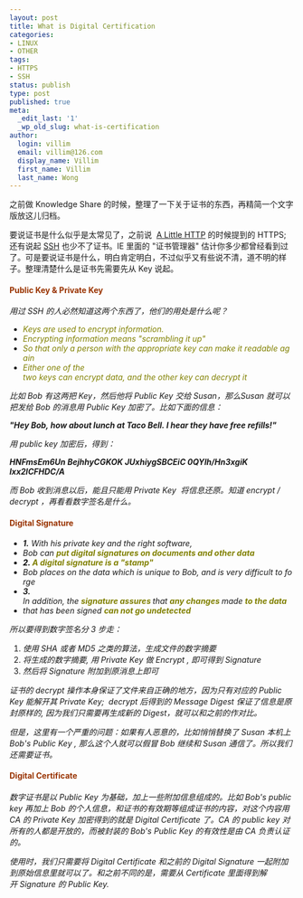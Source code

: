 ```yaml
---
layout: post
title: What is Digital Certification
categories:
- LINUX
- OTHER
tags:
- HTTPS
- SSH
status: publish
type: post
published: true
meta:
  _edit_last: '1'
  _wp_old_slug: what-is-certification
author:
  login: villim
  email: villim@126.com
  display_name: Villim
  first_name: Villim
  last_name: Wong
---
```

<p>之前做 Knowledge Share 的时候，整理了一下关于证书的东西，再精简一个文字版放这儿归档。</p>
<p>要说证书是什么似乎是太常见了，之前说  <a title="A Little HTTP" href="http://www.from0to1.net/a-little-http/" target="_blank">A Little HTTP</a> 的时候提到的 HTTPS; 还有说起 <a title="SSH Proxy" href="http://www.from0to1.net/ssh-proxy/" target="_blank">SSH</a> 也少不了证书。IE 里面的 "证书管理器" 估计你多少都曾经看到过了。可是要说证书是什么，明白肯定明白，不过似乎又有些说不清，道不明的样子。整理清楚什么是证书先需要先从 Key 说起。</p>
<h4><strong><span style="color: #993300;">Public Key &amp; Private Key</span></strong></h4>
<p><em>用过 SSH 的人必然知道这两个东西了，他们的用处是什么呢？</em></p>
<div>
<ul>
<li><em><span style="color: #808000;">Keys are used to encrypt information.</span></em></li>
<li><em><span style="color: #808000;">Encrypting information means "scrambling it up"</span></em></li>
<li><em><span style="color: #808000;">So that only a person with the appropriate key can make it readable again</span></em></li>
<li><em><span style="color: #808000;">Either one of the two keys can encrypt data, and the other key can decrypt it</span></em></li>
</ul>
<p><em>比如 Bob 有这两把 Key，然后他将 Public Key 交给 Susan，那么Susan 就可以把发给 Bob 的消息用 Public Key 加密了。比如下面的信息：</em></p>
<p><em><strong>"Hey Bob, how about lunch at Taco Bell. I hear they have free refills!"</strong></em></p>
<p><em>用 public key 加密后，得到：</em></p>
<p><em><strong>HNFmsEm6Un BejhhyCGKOK JUxhiygSBCEiC 0QYIh/Hn3xgiK lxx2lCFHDC/A</strong></em></p>
<p><em>而 Bob 收到消息以后，能且只能用 Private Key  将信息还原。知道 encrypt / decrypt ，再看看数字签名是什么。</em></p>
<h4><span style="color: #993300;"><strong>Digital Signature</strong></span></h4>
<div>
<ul>
<li><em><strong>1.</strong> With his private key and the right software,</em></li>
<li><em>Bob can <span style="color: #808000;"><strong>put</strong><strong> </strong><strong>digital</strong><strong> </strong><strong>signatures</strong><strong> </strong><strong>on</strong><strong> </strong><strong>documents</strong><strong> </strong><strong>and</strong><strong> </strong><strong>other</strong><strong> </strong><strong>data</strong></span></em></li>
<li><em><span style="color: #808000;"><strong><span style="color: #000000;">2.</span> A</strong><strong> </strong><strong>digital</strong><strong> </strong><strong>signature</strong><strong> </strong><strong>is</strong><strong> </strong><strong>a</strong><strong> </strong><strong>"stam</strong><strong>p"</strong></span><strong> </strong></em></li>
<li><em>Bob places on the data which is unique to Bob, and is very difficult to forge</em></li>
<li><em><strong>3.</strong> In addition, the <span style="color: #808000;"><strong>signature</strong><strong> </strong><strong>assures</strong></span><strong> </strong>that <span style="color: #808000;"><strong>any</strong><strong> </strong><strong>changes</strong></span><strong> </strong>made <span style="color: #808000;"><strong>to the data</strong></span></em></li>
<li><em>that has been signed <span style="color: #808000;"><strong>can</strong><strong> </strong><strong>not</strong><strong> </strong><strong>go</strong><strong> </strong><strong>undetected</strong></span></em></li>
</ul>
</div>
<p><em>所以要得到数字签名分 3 步走：</em></p>
<ol>
<li><em>使用 SHA 或者 MD5 之类的算法，生成文件的数字摘要</em></li>
<li><em>将生成的数字摘要, 用 Private Key 做 Encrypt , 即可得到 Signature</em></li>
<li><em>然后将 Signature 附加到原消息上即可</em></li>
</ol>
<p><em>证书的 decrypt 操作本身保证了文件来自正确的地方，因为只有对应的 Public Key 能解开其 Private Key;  decrypt 后得到的 Message Digest 保证了信息是原封原样的, 因为我们只需要再生成新的 Digest，就可以和之前的作对比。</em></p>
<p><em>但是，这里有一个严重的问题：如果有人恶意的，比如悄悄替换了 Susan 本机上 Bob's Public Key , 那么这个人就可以假冒 Bob 继续和 Susan 通信了。所以我们还需要证书。</em></p>
<h4><span style="color: #993300;"><strong>Digital Certificate</strong></span></h4>
<p><em>数字证书是以 Public Key 为基础，加上一些附加信息组成的。比如 Bob's public key 再加上 Bob 的个人信息，和证书的有效期等组成证书的内容，对这个内容用 CA 的 Private Key 加密得到的就是 Digital Certificate 了。CA 的 public key 对所有的人都是开放的，而被封装的 Bob's Public Key 的有效性是由 CA 负责认证的。</em></p>
<p><em>使用时，我们只需要将 Digital Certificate 和之前的 Digital Signature 一起附加到原始信息里就可以了。和之前不同的是，需要从 Certificate 里面得到解开 Signature 的 Public Key.</em></p>
</div>
<p>&nbsp;</p>
<p>&nbsp;</p>
